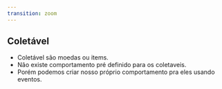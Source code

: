 ```yaml
---
transition: zoom
---
```


## Coletável

* Coletável são moedas ou items.
* Não existe comportamento pré definido para os coletaveis.
* Porém podemos criar nosso próprio comportamento pra eles usando eventos.

